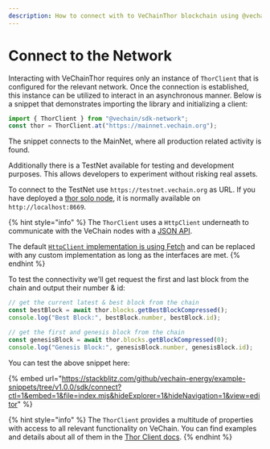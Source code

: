 ```yaml
---
description: How to connect with to VeChainThor blockchain using @vechain/sdk-network
---
```


# Connect to the Network

Interacting with VeChainThor requires only an instance of `ThorClient` that is configured for the relevant network. Once the connection is established, this instance can be utilized to interact in an asynchronous manner. Below is a snippet that demonstrates importing the library and initializing a client:

```js
import { ThorClient } from "@vechain/sdk-network";
const thor = ThorClient.at("https://mainnet.vechain.org");
```

The snippet connects to the MainNet, where all production related activity is found.

Additionally there is a TestNet available for testing and development purposes. This allows developers to experiment without risking real assets.

To connect to the TestNet use `https://testnet.vechain.org` as URL. If you have deployed a [thor solo node](../../how-to-run-a-node/how-to-run-a-thor-solo-node.md), it is normally available on `http://localhost:8669`.

{% hint style="info" %}
The `ThorClient` uses a `HttpClient` underneath to communicate with the VeChain nodes with a [JSON API](https://mainnet.vechain.org/doc/swagger-ui/).

The default [`HttpClient` implementation is using Fetch](https://github.com/vechain/vechain-sdk-js/blob/v1.0.0/packages/network/src/utils/http/http-client.ts) and can be replaced with any custom implementation as long as the interfaces are met.&#x20;
{% endhint %}

To test the connectivity we'll get request the first and last block from the chain and output their number & id:

```js
// get the current latest & best block from the chain
const bestBlock = await thor.blocks.getBestBlockCompressed();
console.log("Best Block:", bestBlock.number, bestBlock.id);

// get the first and genesis block from the chain
const genesisBlock = await thor.blocks.getBlockCompressed(0);
console.log("Genesis Block:", genesisBlock.number, genesisBlock.id);
```

You can test the above snippet here:

{% embed url="https://stackblitz.com/github/vechain-energy/example-snippets/tree/v1.0.0/sdk/connect?ctl=1&embed=1&file=index.mjs&hideExplorer=1&hideNavigation=1&view=editor" %}

{% hint style="info" %}
The `ThorClient` provides a multitude of properties with access to all relevant functionality on VeChain. You can find examples and details about all of them in the [Thor Client docs](../sdks-and-providers/sdk/thor-client.md).
{% endhint %}

